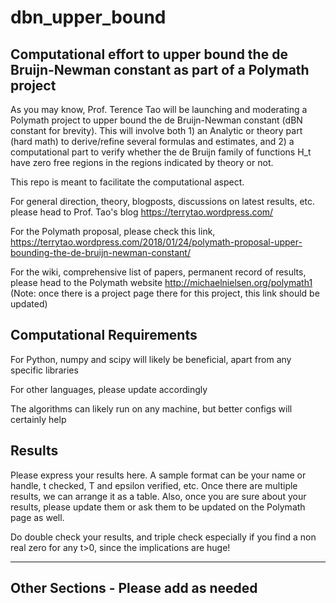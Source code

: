 # dbn_upper_bound
Computational effort to upper bound the de Bruijn-Newman constant as part of a Polymath project
-----------------------------------------------------------------------------------------------

As you may know, Prof. Terence Tao will be launching and moderating a Polymath project to upper bound the de Bruijn-Newman constant (dBN constant for brevity). This will involve both 1) an Analytic or theory part (hard math) to derive/refine several formulas and estimates, and 2) a computational part to verify whether the de Bruijn family of functions H_t have zero free regions in the regions indicated by theory or not.

This repo is meant to facilitate the computational aspect.

For general direction, theory, blogposts, discussions on latest results, etc. please head to Prof. Tao's blog
https://terrytao.wordpress.com/


For the Polymath proposal, please check this link,
https://terrytao.wordpress.com/2018/01/24/polymath-proposal-upper-bounding-the-de-bruijn-newman-constant/


For the wiki, comprehensive list of papers, permanent record of results, please head to the Polymath website
http://michaelnielsen.org/polymath1
(Note: once there is a project page there for this project, this link should be updated)


Computational Requirements
--------------------------------------------------------------------------------------------
For Python, numpy and scipy will likely be beneficial, apart from any specific libraries

For other languages, please update accordingly

The algorithms can likely run on any machine, but better configs will certainly help

Results
---------------------------------------------------------------------------------------------
Please express your results here. A sample format can be your name or handle, t checked, T and epsilon verified, etc. Once there are multiple results, we can arrange it as a table. Also, once you are sure about your results, please update them or ask them to be updated on the Polymath page as well.

Do double check your results, and triple check especially if you find a non real zero for any t>0, since the implications are huge! 


---------------------------------------------------------------------------------------------
Other Sections - Please add as needed
---------------------------------------------------------------------------------------------
